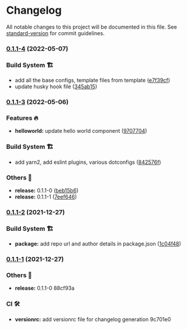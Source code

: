 # Changelog

All notable changes to this project will be documented in this file. See [standard-version](https://github.com/conventional-changelog/standard-version) for commit guidelines.

### [0.1.1-4](https://github.com/zyndex-drive/dashboard/compare/v0.1.1-3...v0.1.1-4) (2022-05-07)


### Build System 🏗

* add all the base configs, template files from template ([e7f39cf](https://github.com/zyndex-drive/dashboard/commit/e7f39cf5ec47b4d8ba9a52aabd1faf6be0aec3e9))
* update husky hook file ([345ab15](https://github.com/zyndex-drive/dashboard/commit/345ab1597946dd50f0980ee661de30cd58956eeb))

### [0.1.1-3](https://github.com/zyndex-drive/dashboard/compare/v0.1.1-2...v0.1.1-3) (2022-05-06)


### Features 🔥

* **helloworld:** update hello world component ([9707704](https://github.com/zyndex-drive/dashboard/commit/9707704ceffe1022a7023720b5c5ad214770db22))


### Build System 🏗

* add yarn2, add eslint plugins, various dotconfigs ([842576f](https://github.com/zyndex-drive/dashboard/commit/842576f3b3ae91d3a4988e71e2cff95d940a8a58))


### Others 🔧

* **release:** 0.1.1-0 ([beb15b6](https://github.com/zyndex-drive/dashboard/commit/beb15b6af119566e83e1bacbd834e309f0c11f51))
* **release:** 0.1.1-1 ([7eef646](https://github.com/zyndex-drive/dashboard/commit/7eef646dd2afb962968e211b6a332fc976f571ec))

### [0.1.1-2](https://github.com/zyndex-drive/dashboard/compare/v0.1.1-1...v0.1.1-2) (2021-12-27)

### Build System 🏗

- **package:** add repo url and author details in package.json ([1c04f48](https://github.com/zyndex-drive/dashboard/commit/1c04f4866cfa3607bfe751271b613cb8403a7770))

### [0.1.1-1](///compare/v0.1.1-0...v0.1.1-1) (2021-12-27)

### Others 🔧

- **release:** 0.1.1-0 88cf93a

### CI 🛠

- **versionrc:** add versionrc file for changelog generation 9c701e0
